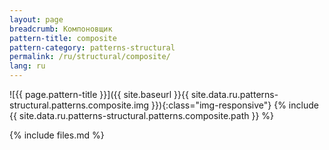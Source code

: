 ```yaml
---
layout: page
breadcrumb: Компоновщик
pattern-title: composite
pattern-category: patterns-structural
permalink: /ru/structural/composite/
lang: ru
---
```


![{{ page.pattern-title }}]({{ site.baseurl }}{{ site.data.ru.patterns-structural.patterns.composite.img }}){:class="img-responsive"}
{% include {{ site.data.ru.patterns-structural.patterns.composite.path }} %}

{% include files.md %}